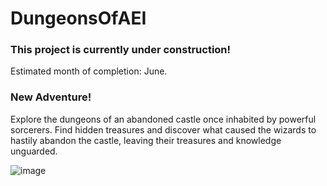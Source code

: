 # DungeonsOfAEI

<h3>This project is currently under construction!</h3>
Estimated month of completion: June.

<h3>New Adventure!</h3>
Explore the dungeons of an abandoned castle once inhabited by powerful sorcerers. Find hidden treasures and discover what caused the wizards to hastily abandon the castle, leaving their treasures and knowledge unguarded.

![image](https://user-images.githubusercontent.com/72267881/234530794-d677d73c-fee6-4068-b5a1-bd4962cf38f4.png)



